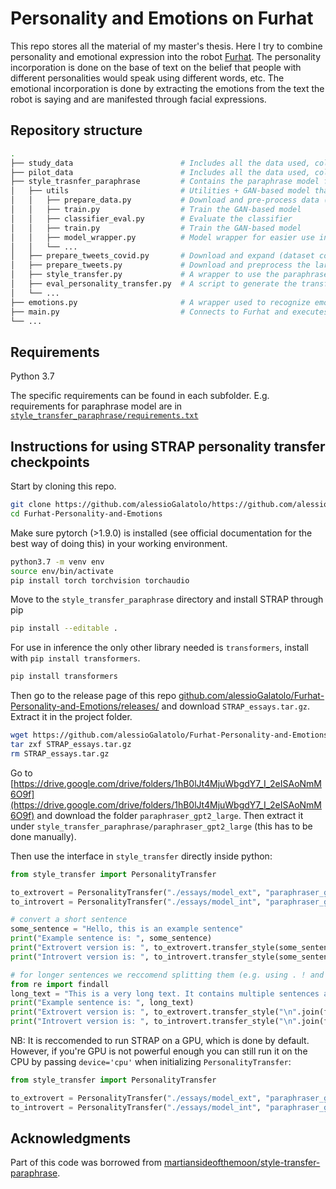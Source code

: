 # Personality and Emotions on Furhat
This repo stores all the material of my master's thesis. Here I try to combine personality and emotional expression into the robot [Furhat](https://furhatrobotics.com/). The personality incorporation is done on the base of text on the belief that people with different personalities would speak using different words, etc. The emotional incorporation is done by extracting the emotions from the text the robot is saying and are manifested through facial expressions.
## Repository structure
```bash
.
├── study_data                        # Includes all the data used, collected and analysis from the final study
├── pilot_data                        # Includes all the data used, collected and analysis from the pilot study
├── style_trasnfer_paraphrase         # Contains the paraphrase model for personality style transfer
│   ├── utils                         # Utilities + GAN-based model that has both personality classifier and generator
│   │   ├── prepare_data.py           # Download and pre-process data (compatible with all models)
│   │   ├── train.py                  # Train the GAN-based model
│   │   ├── classifier_eval.py        # Evaluate the classifier
│   │   ├── train.py                  # Train the GAN-based model
│   │   ├── model_wrapper.py          # Model wrapper for easier use in inference mode
│   │   └── ...
│   ├── prepare_tweets_covid.py       # Download and expand (dataset comes with only IDs) the twitter covid dataset
│   ├── prepare_tweets.py             # Download and preprocess the large twitter dataset
│   ├── style_transfer.py             # A wrapper to use the paraphrase model
│   ├── eval_personality_transfer.py  # A script to generate the transferred sentences
│   └── ...
├── emotions.py                       # A wrapper used to recognize emotions from text and express them on furhat
├── main.py                           # Connects to Furhat and executes the experiment
└── ...
```
## Requirements
Python 3.7

The specific requirements can be found in each subfolder. E.g. requirements for paraphrase model are in [`style_transfer_paraphrase/requirements.txt`](style_transfer_paraphrase/requirements.txt)

## Instructions for using STRAP personality transfer checkpoints
Start by cloning this repo.
```bash
git clone https://github.com/alessioGalatolo/https://github.com/alessioGalatolo/Furhat-Personality-and-Emotions
cd Furhat-Personality-and-Emotions
```
Make sure pytorch (>1.9.0) is installed (see official documentation for the best way of doing this) in your working environment.
```bash
python3.7 -m venv env
source env/bin/activate
pip install torch torchvision torchaudio
```
Move to the `style_transfer_paraphrase` directory and install STRAP through pip
```bash
pip install --editable .
```
For use in inference the only other library needed is `transformers`, install with `pip install transformers`.
```bash
pip install transformers
```
Then go to the release page of this repo [github.com/alessioGalatolo/Furhat-Personality-and-Emotions/releases/](https://github.com/alessioGalatolo/Furhat-Personality-and-Emotions/releases/) and download `STRAP_essays.tar.gz`. Extract it in the project folder.
```bash
wget https://github.com/alessioGalatolo/Furhat-Personality-and-Emotions/releases/download/v1.0.0/STRAP_essays.tar.gz
tar zxf STRAP_essays.tar.gz
rm STRAP_essays.tar.gz
```
Go to [https://drive.google.com/drive/folders/1hB0lJt4MjuWbgdY7_I_2eISAoNmM6O9f](https://drive.google.com/drive/folders/1hB0lJt4MjuWbgdY7_I_2eISAoNmM6O9f) and download the folder `paraphraser_gpt2_large`. Then extract it under `style_transfer_paraphrase/paraphraser_gpt2_large` (this has to be done manually).

Then use the interface in `style_transfer` directly inside python:
```python
from style_transfer import PersonalityTransfer

to_extrovert = PersonalityTransfer("./essays/model_ext", "paraphraser_gpt2_large", top_p=0.6)
to_introvert = PersonalityTransfer("./essays/model_int", "paraphraser_gpt2_large", top_p=0.6)

# convert a short sentence
some_sentence = "Hello, this is an example sentence"
print("Example sentence is: ", some_sentence)
print("Extrovert version is: ", to_extrovert.transfer_style(some_sentence))
print("Introvert version is: ", to_introvert.transfer_style(some_sentence))

# for longer sentences we reccomend splitting them (e.g. using . ! and ?)
from re import findall
long_text = "This is a very long text. It contains multiple sentences and interesting facts! Did you know that all giant pandas in zoos around the world are on loan from China?"
print("Example sentence is: ", long_text)
print("Extrovert version is: ", to_extrovert.transfer_style("\n".join(findall(r'([^.?!]+[.?!])', long_text))))
print("Introvert version is: ", to_introvert.transfer_style("\n".join(findall(r'([^.?!]+[.?!])', long_text))))
```

NB: It is reccomended to run STRAP on a GPU, which is done by default. However, if you're GPU is not powerful enough you can still run it on the CPU by passing `device='cpu'` when initializing `PersonalityTransfer`:
```python
from style_transfer import PersonalityTransfer

to_extrovert = PersonalityTransfer("./essays/model_ext", "paraphraser_gpt2_large", top_p=0.6, device='cpu')
to_introvert = PersonalityTransfer("./essays/model_int", "paraphraser_gpt2_large", top_p=0.6, device='cpu')
```
## Acknowledgments
Part of this code was borrowed from [martiansideofthemoon/style-transfer-paraphrase](https://github.com/martiansideofthemoon/style-transfer-paraphrase).
